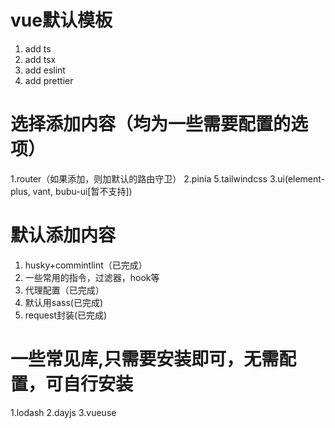 # vue默认模板

1. add ts
2. add tsx
3. add eslint
4. add prettier

# 选择添加内容（均为一些需要配置的选项）

1.router（如果添加，则加默认的路由守卫）
2.pinia
5.tailwindcss
3.ui(element-plus, vant, bubu-ui[暂不支持])

# 默认添加内容

1. husky+commintlint（已完成）
2. 一些常用的指令，过滤器，hook等
3. 代理配置（已完成）
4. 默认用sass(已完成)
5. request封装(已完成)

# 一些常见库,只需要安装即可，无需配置，可自行安装

1.lodash
2.dayjs
3.vueuse

